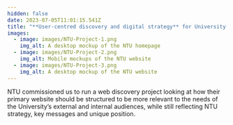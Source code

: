 ```yaml
---
hidden: false
date: 2023-07-05T11:01:15.541Z
title: "**User-centred discovery and digital strategy** for University of the Year"
images:
  - image: images/NTU-Project-1.png
    img_alt: A desktop mockup of the NTU homepage
  - image: images/NTU-Project-2.png
    img_alt: Mobile mockups of the NTU website
  - image: images/NTU-Project-3.png
    img_alt: A desktop mockup of the NTU website
---
```

NTU commissioned us to run a web discovery project looking at how their primary website should be structured to be more relevant to the needs of the University’s external and internal audiences, while still reflecting NTU strategy, key messages and unique position.

